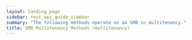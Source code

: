 ```yaml
---
layout: landing_page
sidebar: rest_api_guide_sidebar
summary: "The following methods operate on an SMB in multitenancy."
title: SMB Multitenancy Methods (multitenancy)
---
```

